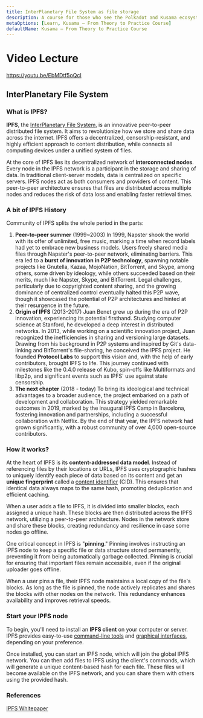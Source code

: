 ```yaml
---
title: InterPlanetary File System as file storage
description: A course for those who see the Polkadot and Kusama ecosystem for the first time.
metaOptions: [Learn, Kusama — From Theory to Practice Course]
defaultName: Kusama — From Theory to Practice Course
---
```


# Video Lecture

https://youtu.be/EbMDtf5oQcI

<Spoiler title="<h2 style='display: inline;' >Lesson 14. Decentralized storage network</h2>">

## **InterPlanetary File System**

### What is IPFS?

**IPFS**, the [InterPlanetary File System](http://ipfs.tech), is an innovative peer-to-peer distributed file system. It aims to revolutionize how we store and share data across the internet. IPFS offers a decentralized, censorship-resistant, and highly efficient approach to content distribution, while connects all computing devices under a unified system of files.

At the core of IPFS lies its decentralized network of **interconnected nodes**. Every node in the IPFS network is a participant in the storage and sharing of data. In traditional client-server models, data is centralized on specific servers. IPFS nodes act as both consumers and providers of content. This peer-to-peer architecture ensures that files are distributed across multiple nodes and reduces the risk of data loss and enabling faster retrieval times.

<LessonImages src="kusama-theory-practice/lesson14-diagram.png" alt=""/>

### A bit of IPFS History

Community of IPFS splits the whole period in the parts:

1. **Peer-to-peer summer** (1999~2003)
In 1999, Napster shook the world with its offer of unlimited, free music, marking a time when record labels had yet to embrace new business models. Users freely shared media files through Napster's peer-to-peer network, eliminating barriers. This era led to a **burst of innovation in P2P technology**, spawning notable projects like Gnutella, Kazaa, MojoNation, BitTorrent, and Skype, among others, some driven by ideology, while others succeeded based on their merits, much like Napster, Skype, and BitTorrent. Legal challenges, particularly due to copyrighted content sharing, and the growing dominance of centralized control eventually halted this P2P wave, though it showcased the potential of P2P architectures and hinted at their resurgence in the future.
2. **Origin of IPFS** (2013-2017)
Juan Benet grew up during the era of P2P innovation, experiencing its potential firsthand. Studying computer science at Stanford, he developed a deep interest in distributed networks. In 2013, while working on a scientific innovation project, Juan recognized the inefficiencies in sharing and versioning large datasets. Drawing from his background in P2P systems and inspired by Git's data-linking and BitTorrent's file-sharing, he conceived the IPFS project. He founded **Protocol Labs** to support this vision and, with the help of early contributors, brought IPFS to life. This journey continued with milestones like the 0.4.0 release of Kubo, spin-offs like Multiformats and libp2p, and significant events such as IPFS' use against state censorship.
3. **The next chapter** (2018 - today)
To bring its ideological and technical advantages to a broader audience, the project embarked on a path of development and collaboration. This strategy yielded remarkable outcomes in 2019, marked by the inaugural IPFS Camp in Barcelona, fostering innovation and partnerships, including a successful collaboration with Netflix. By the end of that year, the IPFS network had grown significantly, with a robust community of over 4,000 open-source contributors.

### How it works?

At the heart of IPFS is its **content-addressed data model**. Instead of referencing files by their locations or URLs, IPFS uses cryptographic hashes to uniquely identify each piece of data based on its content and get an **unique fingerprint** called a [content identifier](https://proto.school/anatomy-of-a-cid) (CID). This ensures that identical data always maps to the same hash, promoting deduplication and efficient caching.

When a user adds a file to IPFS, it is divided into smaller blocks, each assigned a unique hash. These blocks are then distributed across the IPFS network, utilizing a peer-to-peer architecture. Nodes in the network store and share these blocks, creating redundancy and resilience in case some nodes go offline.

One critical concept in IPFS is "**pinning**." Pinning involves instructing an IPFS node to keep a specific file or data structure stored permanently, preventing it from being automatically garbage collected. Pinning is crucial for ensuring that important files remain accessible, even if the original uploader goes offline.

When a user pins a file, their IPFS node maintains a local copy of the file's blocks. As long as the file is pinned, the node actively replicates and shares the blocks with other nodes on the network. This redundancy enhances availability and improves retrieval speeds.

### Start your IPFS node

To begin, you'll need to install an **IPFS client** on your computer or server. IPFS provides easy-to-use [command-line tools](https://docs.ipfs.tech/install/command-line/) and [graphical interfaces](https://docs.ipfs.tech/install/ipfs-desktop/#windows), depending on your preference. 

Once installed, you can start an IPFS node, which will join the global IPFS network. You can then add files to IPFS using the client's commands, which will generate a unique content-based hash for each file. These files will become available on the IPFS network, and you can share them with others using the provided hash.

### References

[IPFS Whitepaper](https://github.com/ipfs/papers/raw/master/ipfs-cap2pfs/ipfs-p2p-file-system.pdf)


</Spoiler>

<Spoiler title="<h2 style='display: inline;' >Theory: Test</h2>">

<QuizBlock 
quizUrl="https://faas-fra1-afec6ce7.doserverless.co/api/v1/web/fn-18e93402-1ffe-47e8-be1d-e28a6ac871f1/default/Quiz"
quizId="question14.1"
/>

<QuizBlock 
quizUrl="https://faas-fra1-afec6ce7.doserverless.co/api/v1/web/fn-18e93402-1ffe-47e8-be1d-e28a6ac871f1/default/Quiz"
quizId="question14.2"
/>

<QuizBlock 
quizUrl="https://faas-fra1-afec6ce7.doserverless.co/api/v1/web/fn-18e93402-1ffe-47e8-be1d-e28a6ac871f1/default/Quiz"
quizId="question14.3"
/>

</Spoiler>